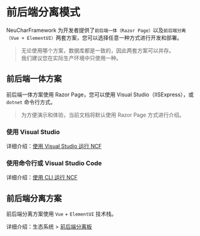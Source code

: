 # 前后端分离模式

NeuCharFramework 为开发者提供了`前后端一体（Razor Page）`以及`前后端分离（Vue + ElementUI）`两套方案，您可以选择任意一种方式进行开发和部署。

> 无论使用哪个方案，数据库都是一致的，因此两套方案可以并存。<br>
> 我们建议您在实际生产环境中只使用一种。

## 前后端一体方案

前后端一体方案使用 Razor Page，您可以使用 Visual Studio（IISExpress），或 `dotnet` 命令行方式。

> 为方便演示和体验，当前文档将默认使用 Razor Page 方式进行介绍。

### 使用 Visual Studio

详细介绍：[使用 Visual Studio 运行 NCF](start/start-develop/run-ncf)

### 使用命令行或 Visual Studio Code

详细介绍：[使用 CLI 运行 NCF](/start/start-develop/run-ncf-with-cli)

## 前后端分离方案

前后端分离方案使用 `Vue` + `ElementUI` 技术栈。

详细介绍：生态系统 > [前后端分离板](/Front/home/)
